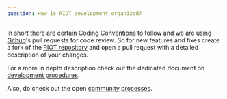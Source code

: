 ```yaml
---
question: How is RIOT development organized?
---
```


In short there are certain [Coding Conventions](https://github.com/RIOT-OS/RIOT/blob/master/CODING_CONVENTIONS.md) to follow and we are using [Github](https://github.com/)'s pull requests for code review. So for new features and fixes create a fork of the [RIOT repository](https://github.com/RIOT-OS/RIOT) and open a pull request with a detailed description of your changes.

For a more in depth description check out the dedicated document on [development procedures](https://github.com/RIOT-OS/RIOT/CONTRIBUTING.md).

Also, do check out the open [community processes](https://github.com/RIOT-OS/RIOT/wiki/RIOT-Community-Processes).
